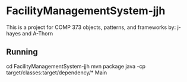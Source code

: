 FacilityManagementSystem-jjh
============================
This is a project for COMP 373 objects, patterns, and frameworks
by: j-hayes and A-Thorn

Running
--------

cd FacilityManagementSystem-jjh
mvn package
java -cp target/classes:target/dependency/* Main
